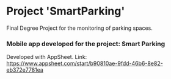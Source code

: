 # Project 'SmartParking'
Final Degree Project for the monitoring of parking spaces.

### Mobile app developed for the project: Smart Parking 
Developed with AppSheet. Link: https://www.appsheet.com/start/b90810ae-9fdd-46b6-8e82-eb372e7781ea
